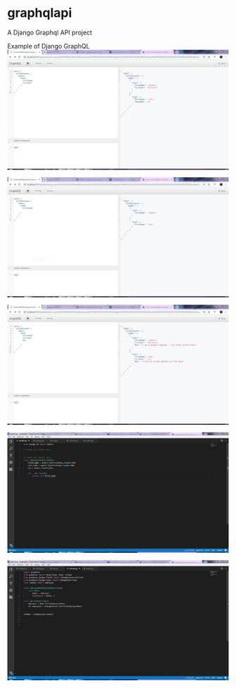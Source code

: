 # graphqlapi
A Django Graphql API project 


Example of Django GraphQL
![Alt text](djangograph1.JPG?raw=true)


![Alt text](djangograph2.JPG?raw=true)


![Alt text](djangograph3.JPG?raw=true)

![Alt text](djangograph4.JPG?raw=true)

![Alt text](djangograph5.JPG?raw=true)
